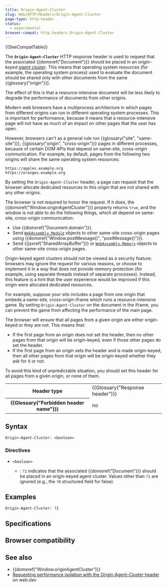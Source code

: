 ```yaml
---
title: Origin-Agent-Cluster
slug: Web/HTTP/Headers/Origin-Agent-Cluster
page-type: http-header
status:
  - experimental
browser-compat: http.headers.Origin-Agent-Cluster
---
```


{{SeeCompatTable}}

The **`Origin-Agent-Cluster`** HTTP response header is used to request that the associated {{domxref("Document")}} should be placed in an _origin-keyed [agent cluster](https://tc39.es/ecma262/#sec-agent-clusters)_. This means that operating system resources (for example, the operating system process) used to evaluate the document should be shared only with other documents from the same {{glossary("origin")}}.

The effect of this is that a resource-intensive document will be less likely to degrade the performance of documents from other origins.

Modern web browsers have a multiprocess architecture in which pages from different origins can run in different operating system processes. This is important for performance, because it means that a resource-intensive page will not have as much of an impact on other pages that the user has open.

However, browsers can't as a general rule run {{glossary("site", "same-site")}}, {{glossary("origin", "cross-origin")}} pages in different processes, because of certain DOM APIs that depend on same-site, cross-origin communication. For example, by default, pages from the following two origins will share the same operating system resources:

```plain
https://apples.example.org
https://oranges.example.org
```

By setting the `Origin-Agent-Cluster` header, a page can request that the browser allocate dedicated resources to this origin that are not shared with any other origins.

The browser is not required to honor the request. If it does, the {{domxref("Window.originAgentCluster")}} property returns `true`, and the window is not able to do the following things, which all depend on same-site, cross-origin communication:

- Use {{domxref("Document.domain")}}.
- Send [`WebAssembly.Module`](/WebAssembly/JavaScript_interface/Module) objects to other same-site cross-origin pages using {{domxref("Window.postMessage()", "postMessage()")}}.
- Send {{jsxref("SharedArrayBuffer")}} or [`WebAssembly.Memory`](/WebAssembly/JavaScript_interface/Memory) objects to other same-site cross-origin pages.

Origin-keyed agent clusters should not be viewed as a security feature: browsers may ignore the request for various reasons, or choose to implement it in a way that does not provide memory protection (for example, using separate threads instead of separate processes). Instead, this feature is a hint that the user experience would be improved if this origin were allocated dedicated resources.

For example, suppose your site includes a page from one origin that embeds a same-site, cross-origin iframe which runs a resource-intensive game. By setting `Origin-Agent-Cluster` on the document in the iframe, you can prevent the game from affecting the performance of the main page.

The browser will ensure that all pages from a given origin are either origin-keyed or they are not. This means that:

- If the first page from an origin does not set the header, then no other pages from that origin will be origin-keyed, even if those other pages do set the header.
- If the first page from an origin sets the header and is made origin-keyed, then all other pages from that origin will be origin-keyed whether they ask for it or not.

To avoid this kind of unpredictable situation, you should set this header for all pages from a given origin, or none of them.

<table class="properties">
  <tbody>
    <tr>
      <th scope="row">Header type</th>
      <td>{{Glossary("Response header")}}</td>
    </tr>
    <tr>
      <th scope="row">{{Glossary("Forbidden header name")}}</th>
      <td>no</td>
    </tr>
  </tbody>
</table>

## Syntax

```http
Origin-Agent-Cluster: <boolean>
```

### Directives

- `<boolean>`

  - : `?1` indicates that the associated {{domxref("Document")}} should be placed in an origin-keyed agent cluster.
    Values other than `?1` are ignored (e.g., the `?0` structured field for false).

## Examples

```http
Origin-Agent-Cluster: ?1
```

## Specifications



## Browser compatibility



## See also

- {{domxref("Window.originAgentCluster")}}
- [Requesting performance isolation with the Origin-Agent-Cluster header](https://web.dev/articles/origin-agent-cluster) on web.dev

